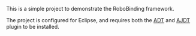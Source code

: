 This is a simple project to demonstrate the RoboBinding framework.

The project is configured for Eclipse, and requires both the [ADT](http://developer.android.com/sdk/eclipse-adt.html) and [AJDT](http://www.eclipse.org/ajdt/) plugin to be installed.


















